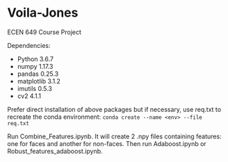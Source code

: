# Voila-Jones
ECEN 649 Course Project

Dependencies:
- Python 3.6.7
- numpy 1.17.3
- pandas 0.25.3
- matplotlib 3.1.2
- imutils 0.5.3
- cv2 4.1.1

Prefer direct installation of above packages but if necessary, use req.txt to recreate the conda environment:
`conda create --name <env> --file req.txt`

Run Combine_Features.ipynb. It will create 2 .npy files containing features: one for faces and another for non-faces.
Then run Adaboost.ipynb or Robust_features_adaboost.ipynb.
